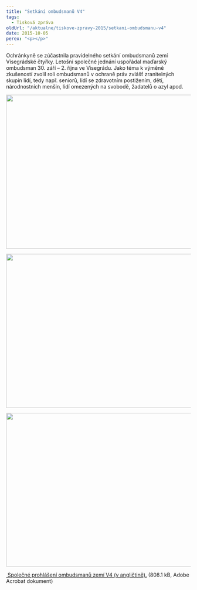 ```yaml
---
title: "Setkání ombudsmanů V4"
tags:
  - Tisková zpráva
oldUrl: "/aktualne/tiskove-zpravy-2015/setkani-ombudsmanu-v4"
date: 2015-10-05
perex: "<p></p>"
---
```


<!-- imported from the old website -->

<p>Ochránkyně se zúčastnila pravidelného setkání ombudsmanů zemí Visegrádské čtyřky. Letošní společné jednání uspořádal maďarský ombudsman 30. září – 2. října ve Visegrádu. Jako téma k výměně zkušeností zvolil roli ombudsmanů v ochraně práv zvlášť zranitelných skupin lidí, tedy např. seniorů, lidí se zdravotním postižením, dětí, národnostních menšin, lidí omezených na svobodě, žadatelů o azyl apod.</p><p><img src="https://www.ochrance.cz/uploads/RTEmagicC_V4-2015-01.jpg.jpg" height="420" width="630" alt="" /></p><p><img src="https://www.ochrance.cz/uploads/RTEmagicC_V4-2015-03.jpg.jpg" height="420" width="630" alt="" /></p><p><img src="https://www.ochrance.cz/uploads/RTEmagicC_V4-2015-02.jpg.jpg" height="419" width="630" alt="" /></p><a title="Otevření do nového okna" href="/uploads-import/Ostatni_dokumenty/Joint-statement-of-V4-Ombudsmen.pdf" target="_blank"><img alt="" src="https://www.ochrance.cz/typo3/ext/od_linkdesc/icons/pdf.gif" class="od_linkdesc_icon" /> Společné prohlášení ombudsmanů zemí V4 (v angličtině).</a> (808.1 kB, Adobe Acrobat dokument)

